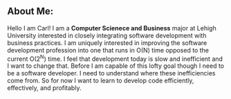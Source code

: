 ## About Me:
Hello I am Carl! I am a **Computer Scienece and Business** major at Lehigh University interested in closely integrating software development with business practices. I am uniquely interested in improving the software development profession into one that runs in O(N) time opposed to the current O(2<sup>N</sup>) time. I feel that development today is slow and inefficient and I want to change that. Before I am capable of this lofty goal though I need to be a software developer. I need to understand where these inefficiencies come from. So for now I want to learn to develop code efficiently, effectively, and profitably. 

